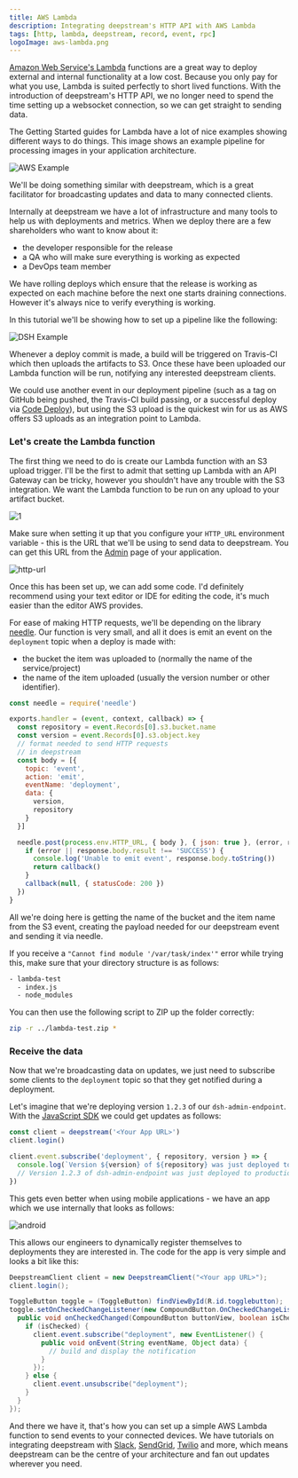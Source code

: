 ```yaml
---
title: AWS Lambda
description: Integrating deepstream's HTTP API with AWS Lambda
tags: [http, lambda, deepstream, record, event, rpc]
logoImage: aws-lambda.png
---
```


[Amazon Web Service's Lambda](https://aws.amazon.com/lambda/) functions are a great way to deploy external and internal functionality at a low cost. Because you only pay for what you use, Lambda is suited perfectly to short lived functions. With the introduction of deepstream's HTTP API, we no longer need to spend the time setting up a websocket connection, so we can get straight to sending data.

The Getting Started guides for Lambda have a lot of nice examples showing different ways to do things. This image shows an example pipeline for processing images in your application architecture.

![AWS Example](aws-example.png)

We'll be doing something similar with deepstream, which is a great facilitator for broadcasting updates and data to many connected clients.

Internally at deepstream we have a lot of infrastructure and many tools to help us with deployments and metrics. When we deploy there are a few shareholders who want to know about it:

- the developer responsible for the release
- a QA who will make sure everything is working as expected
- a DevOps team member

We have rolling deploys which ensure that the release is working as expected on each machine before the next one starts draining connections. However it's always nice to verify everything is working.

In this tutorial we'll be showing how to set up a pipeline like the following:

![DSH Example](dsh-lambda.png)

Whenever a deploy commit is made, a build will be triggered on Travis-CI which then uploads the artifacts to S3. Once these have been uploaded our Lambda function will be run, notifying any interested deepstream clients.

We could use another event in our deployment pipeline (such as a tag on GitHub being pushed, the Travis-CI build passing, or a successful deploy via [Code Deploy](https://aws.amazon.com/codedeploy/)), but using the S3 upload is the quickest win for us as AWS offers S3 uploads as an integration point to Lambda.

### Let's create the Lambda function

The first thing we need to do is create our Lambda function with an S3 upload trigger. I'll be the first to admit that setting up Lambda with an API Gateway can be tricky, however you shouldn't have any trouble with the S3 integration. We want the Lambda function to be run on any upload to your artifact bucket.

![1](1.png)

Make sure when setting it up that you configure your `HTTP_URL` environment variable - this is the URL that we'll be using to send data to deepstream. You can get this URL from the [Admin](https://dashboard.deepstream.com/#/apps) page of your application.

![http-url](2.png)

Once this has been set up, we can add some code. I'd definitely recommend using your text editor or IDE for editing the code, it's much easier than the editor AWS provides.

For ease of making HTTP requests, we'll be depending on the library [needle](https://github.com/tomas/needle). Our function is very small, and all it does is emit an event on the `deployment` topic when a deploy is made with:

- the bucket the item was uploaded to (normally the name of the service/project)
- the name of the item uploaded (usually the version number or other identifier).

```javascript
const needle = require('needle')

exports.handler = (event, context, callback) => {
  const repository = event.Records[0].s3.bucket.name
  const version = event.Records[0].s3.object.key
  // format needed to send HTTP requests
  // in deepstream
  const body = [{
    topic: 'event',
    action: 'emit',
    eventName: 'deployment',
    data: {
      version,
      repository
    }
  }]

  needle.post(process.env.HTTP_URL, { body }, { json: true }, (error, response) => {
    if (error || response.body.result !== 'SUCCESS') {
      console.log('Unable to emit event', response.body.toString())
      return callback()
    }
    callback(null, { statusCode: 200 })
  })
}
```

All we're doing here is getting the name of the bucket and the item name from the S3 event, creating the payload needed for our deepstream event and sending it via needle.

If you receive a `"Cannot find module '/var/task/index'"` error while trying this, make sure that your directory structure is as follows:

```bash
- lambda-test
  - index.js
  - node_modules
```

You can then use the following script to ZIP up the folder correctly:

```bash
zip -r ../lambda-test.zip *
```

### Receive the data

Now that we're broadcasting data on updates, we just need to subscribe some clients to the `deployment` topic so that they get notified during a deployment.

Let's imagine that we're deploying version `1.2.3` of our `dsh-admin-endpoint`. With the [JavaScript SDK](https://deepstream.com/docs/client-js/client/) we could get updates as follows:

```javascript
const client = deepstream('<Your App URL>')
client.login()

client.event.subscribe('deployment', { repository, version } => {
  console.log(`Version ${version} of ${repository} was just deployed to production`)
  // Version 1.2.3 of dsh-admin-endpoint was just deployed to production
})
```

This gets even better when using mobile applications - we have an app which we use internally that looks as follows:

![android](android-cropped.png)

This allows our engineers to dynamically register themselves to deployments they are interested in. The code for the app is very simple and looks a bit like this:

```java
DeepstreamClient client = new DeepstreamClient("<Your app URL>");
client.login();

ToggleButton toggle = (ToggleButton) findViewById(R.id.togglebutton);
toggle.setOnCheckedChangeListener(new CompoundButton.OnCheckedChangeListener() {
  public void onCheckedChanged(CompoundButton buttonView, boolean isChecked) {
    if (isChecked) {
      client.event.subscribe("deployment", new EventListener() {
        public void onEvent(String eventName, Object data) {
          // build and display the notification
        }
      });
    } else {
      client.event.unsubscribe("deployment");
    }
  }
});
```

And there we have it, that's how you can set up a simple AWS Lambda function to send events to your connected devices. We have tutorials on integrating deepstream with [Slack](/tutorials/integrations/slack), [SendGrid](/tutorials/integrations/sendgrid), [Twilio](/tutorials/integrations/twilio) and more, which means deepstream can be the centre of your architecture and fan out updates wherever you need.
